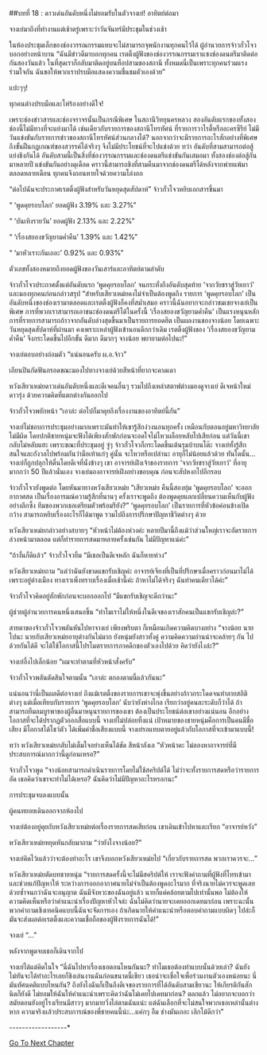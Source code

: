##บทที่ 18 : ดาวเด่นอันดับหนึ่งไม่ยอมรับในตัวจางเย่!
อาทิตย์ต่อมา

จางเย่มาถึงที่ทำงานแต่เช้าตรู่เพราะว่าวันจันทร์มีประชุมในช่วงเช้า

ในห้องประชุมเล็กของช่องวรรณกรรมแทบจะไม่สามารถจุพนักงานทุกคนไว้ได้ ผู้อำนวยการจ้าวกั๋วโจวบอกอย่างหน้าบาน “ฉันมีข่าวดีมาบอกทุกคน เรตติ้งผู้ฟังของช่องวรรณกรรมเราแซงช่องดนตรีมาติดต่อกันสองวันแล้ว ในที่สุดเราก็กลับมาติดอยู่บนท็อปสามของสถานี ทั้งหมดนี่เป็นเพราะทุกคนร่วมแรงร่วมใจกัน ฉันขอให้พวกเราปรบมือแสดงความชื่นชมตัวเองด้วย”

แปะๆๆ!

ทุกคนต่างปรบมือและโห่ร้องอย่างดีใจ!

เพราะช่องข่าวสารและช่องจราจรนั้นเป็นกรณีพิเศษ ในสถานีวิทยุนครหลวง สองอันดับแรกของทั้งสองช่องนี้ไม่มีทางที่จะแย่งมาได้ เช่นเดียวกับรายการของสถานีโทรทัศน์ ที่รายการวาไรตี้หรือละครซีรีย์ ไม่มีวันแข่งขันกับรายการข่าวของสถานีโทรทัศน์ส่วนกลางได้? นอกจากว่าจะมีรายการอะไรสักอย่างที่พิเศษถึงขั้นฝืนกฎเกณฑ์ของสวรรค์ได้จริงๆ จึงไม่มีประโยชน์ที่จะไปแข่งด้วย ทว่า อันดับที่สามสามารถต่อสู้แย่งชิงกันได้ อันดับสามนี้เป็นสิ่งที่ช่องวรรณกรรมและช่องดนตรีแข่งขันกันเสมอมา ทั้งสองช่องต่อสู้กันมาหลายปี แข่งขันกันอย่างดุเดือด คราวนี้สามารถชิงที่สามคืนมาจากช่องดนตรีได้หลังจากพ่ายแพ้มาตลอดหลายเดือน ทุกคนจึงถอนหายใจด้วยความโล่งอก 

“ต่อไปฉันจะประกาศเรตติ้งผู้ฟังสำหรับวันหยุดสุดสัปดาห์” จ้าวกั๋วโจวหยิบเอกสารขึ้นมา

“ ‘พูดคุยรอบโลก’ ยอดผู้ฟัง 3.19% และ 3.27%”

“ ‘บันเทิงรายวัน’ ยอดผู้ฟัง 2.13% และ 2.22%”

“ ‘เรื่องสยองขวัญยามค่ำคืน’ 1.39% และ 1.42%”

“ ‘มาหัวเราะกันเถอะ’ 0.92% และ 0.93%”

ตัวเลขทั้งสองหมายถึงยอดผู้ฟังของวันเสาร์และอาทิตย์ตามลำดับ

จ้าวกั๋วโจวประกาศตั้งแต่อันดับแรก ‘พูดคุยรอบโลก’ จนกระทั่งถึงอันดับสุดท้าย ‘จากวัยชราสู่วัยเยาว์’ และมองทุกคนก่อนกล่าวสรุป “สำหรับเสียวเหม่ยคงไม่จำเป็นต้องพูดถึง รายการ ‘พูดคุยรอบโลก’ เป็นอันดับหนึ่งของช่องเรามาตลอดและเรตติ้งผู้ฟังก็คงที่สม่ำเสมอ คราวนี้ฉันอยากจะกล่าวชมเชยจางเย่เป็นพิเศษ การที่พวกเราสามารถเอาชนะช่องดนตรีได้ในครั้งนี้ ‘เรื่องสยองขวัญยามค่ำคืน’ เป็นแรงหนุนหลัก การที่รายการสามารถก้าวจากอันดับล่างสุดขึ้นมาเป็นรายการยอดฮิต เป็นผลงานของจางน้อย โดยเฉพาะวันหยุดสุดสัปดาห์ที่ผ่านมา คงเพราะเหล่าผู้ฟังเข้านอนดึกกว่าเดิม เรตติ้งผู้ฟังของ ‘เรื่องสยองขวัญยามค่ำคืน’ จึงกระโดดขึ้นไปอีกขั้น ดีมาก ดีมากๆ จางน้อย พยายามต่อไปนะ!”

จางเย่ตอบอย่างถ่อมตัว “แน่นอนครับ ผ.อ.จ้าว”

เถียนปินกัดฟันกรอดขณะมองไปทางจางเย่ด้วยสีหน้าที่ยากจะคาดเดา

หวังเสียวเหม่ยดาวเด่นอันดับหนึ่งและดีเจคนอื่นๆ รวมไปถึงเหล่าสตาฟต่างมองดูจางเย่ ดีเจหน้าใหม่ดาวรุ่ง ด้วยความคิดที่แตกต่างกันออกไป 

จ้าวกั๋วโจวพยักหน้า “เอาล่ะ ต่อไปก็มาคุยถึงเรื่องงานของอาทิตย์นี้กัน”

จางเย่ไม่ชอบการประชุมอย่างมากเพราะมันทำให้เขารู้สึกง่วงนอนทุกครั้ง เหมือนกับตอนอยู่มหาวิทยาลัยไม่มีผิด โดยปกติชายหนุ่มจะฟังได้เพียงสักพักก่อนจะอดใจไม่ไหวผล็อยหลับไปเสียก่อน แต่วันนี้เขากลับไม่หลับแฮะ เพราะขณะที่ประชุมอยู่ จู่ๆ จ้าวกั๋วโจวก็กระโดดขึ้นเต้นรุมบ้าบนโต๊ะ จางเย่ทั้งรู้สึกสนใจและกังวลไปพร้อมกันว่ามือเท้าแก่ๆ คู่นั้น จะไหวหรือเปล่านะ อายุก็ไม่น้อยแล้วด้วย ทันใดนั้น…จางเย่ก็ถูกปลุกให้ตื่นโดยดีเจที่นั่งข้างๆ เขา อาจารย์เฝิงเจ้าของรายการ ‘จากวัยชราสู่วัยเยาว์’ ที่อายุมากกว่า 50 ปีแล้วนั่นเอง จางเย่มองอาจารย์เฝิงอย่างขอบคุณ ก่อนจะสัปหงกไปอีกรอบ

จ้าวกั๋วโจวยังพูดต่อ โดยหันมาทางหวังเสียวเหม่ย “เสียวเหม่ย คืนนี้สองทุ่ม ‘พูดคุยรอบโลก’ จะออกอากาศสด เป็นเรื่องอารมณ์ความรู้สึกที่นานๆ ครั้งเราจะพูดถึง ต้องพูดคุยแลกเปลี่ยนความเห็นกับผู้ฟังอย่างลึกซึ้ง ทีมของพวกเธอเตรียมตัวพร้อมรึยัง?” ‘พูดคุยรอบโลก’ เป็นรายการที่หัวข้อค่อนข้างเปิดกว้าง สามารถหยิบเรื่องอะไรก็ได้มาพูด รวมไปถึงการปรึกษาปัญหาชีวิตต่างๆ ด้วย

หวังเสียวเหม่ยกล่าวอย่างสบายๆ “หัวหน้าไม่ต้องห่วงค่ะ หลายปีมานี้ถึงแม้ว่าส่วนใหญ่เราจะอัดรายการล่วงหน้ามาตลอด แต่ก็ทำรายการสดมาหลายครั้งเช่นกัน ไม่มีปัญหาแน่ค่ะ”

“ถ้างั้นก็ดีแล้ว” จ้าวกั๋วโจวยิ้ม “มีเธอเป็นดีเจหลัก ฉันก็หายห่วง”

หวังเสียวเหม่ยถาม “แต่ว่าฉันยังขาดแขกรับเชิญค่ะ อาจารย์เจียงที่เป็นที่ปรึกษาเมื่อคราวก่อนมาไม่ได้เพราะอยู่ต่างเมือง ทางเราเพิ่งทราบเรื่องเมื่อเช้านี้ค่ะ ถ้าหาไม่ได้จริงๆ ฉันทำคนเดียวได้ค่ะ”

จ้าวกั๋วโจวคิดอยู่สักพักก่อนจะบอกออกไป “มีแขกรับเชิญจะดีกว่านะ”

ผู้ช่วยผู้อำนวยการคนหนึ่งเสนอขึ้น “ทำไมเราไม่ให้หนึ่งในดีเจของเราสักคนเป็นแขกรับเชิญล่ะ?”

สายตาของจ้าวกั๋วโจวพลันหันไปหาจางเย่ เพียงพริบตา ก็เหมือนเกิดความคิดบางอย่าง “จางน้อย นายไปนะ นายกับเสียวเหม่ยอายุต่างกันไม่มาก ยังหนุ่มยังสาวทั้งคู่ ความคิดความอ่านน่าจะคล้ายๆ กัน ไปด้วยกันได้ดี จะได้ใช้โอกาสนี้โปรโมตรายการภาคดึกของตัวเองไปด้วย คิดว่ายังไงล่ะ?”

จางเย่อึ้งไปเล็กน้อย “ผมจะทำตามที่หัวหน้าสั่งครับ”

จ้าวกั๋วโจวพลันตัดสินใจตามนั้น “เอาล่ะ ตกลงตามนี้แล้วกันนะ”

แน่นอนว่านี่เป็นผลดีต่อจางเย่ ถึงแม้เรตติ้งของรายการเขาจะพุ่งขึ้นอย่างก้าวกระโดดจนทำลายสถิติต่างๆ แต่เมื่อเทียบกับรายการ ‘พูดคุยรอบโลก’ นับว่ายังห่างไกล เรียกว่าอยู่คนละระดับก็ว่าได้ ถ้าสามารถยืมลมบูรพาของผู้อื่นมาหนุนรายการของเขา ต้องเป็นประโยชน์ต่อเขาอย่างแน่นอน อีกอย่างโอกาสที่จะได้ปรากฏตัวออกสื่อแบบนี้ จางเย่ไม่ปล่อยทิ้งแน่ เป้าหมายของชายหนุ่มคือการเป็นคนมีชื่อเสียง มีโอกาสได้โชว์ตัว ได้เพิ่มค่าชื่อเสียงแบบนี้ จางเย่รอแทบตายอยู่แล้วกับโอกาสที่จะเข้ามาแบบนี้!

ทว่า หวังเสียวเหม่ยกลับไม่เต็มใจอย่างเห็นได้ชัด สีหน้าลังเล “หัวหน้าคะ ไม่ลองหาอาจารย์ที่มีประสบการณ์มากกว่านี้ดูก่อนเหรอ?”

จ้าวกั๋วโจวพูด “จางน้อยสามารถดำเนินรายการโดยไม่ใช้สคริปต์ได้ ไม่ว่าจะทั้งรายการสดหรือว่ารายการอัด เธอคิดว่าเขาจะทำไม่ได้เหรอ? ฉันคิดว่าไม่มีปัญหาอะไรหรอกนะ”

การประชุมจบลงแบบนั้น

ผู้คนทยอยเดินออกจากห้องไป

จางเย่ต้องอยู่คุยกับหวังเสียวเหม่ยต่อเรื่องรายการสดเสียก่อน เขาเดินเข้าไปหาและเรียก “อาจารย์หวัง”

หวังเสียวเหม่ยหยุดหันกลับมาถาม “ว่ายังไงจางน้อย?”

จางเย่คิดไว้เแล้วว่าจะต้องทำอะไร เขาจึงบอกหวังเสียวเหม่ยไป “เกี่ยวกับรายการสด พวกเราควรจะ…”

หวังเสียวเหม่ยตัดบทชายหนุ่ม “รายการสดครั้งนี้จะไม่มีสคริปต์ให้ เราจะฟังคำถามที่ผู้ฟังที่โทรเข้ามาและช่วยแก้ปัญหาให้ ระหว่างการออกอากาศนายไม่จำเป็นต้องพูดอะไรมาก ที่จริงนายไม่ควรจะพูดเลยด้วยซ้ำจนกว่าฉันจะอนุญาต ฉันมีจังหวะของฉันอยู่แล้ว นายก็แค่คล้อยตามไปเท่านั้นพอ ไม่ต้องให้ความคิดเห็นหรือว่าคำแนะนำเรื่องปัญหาหัวใจล่ะ ฉันไม่คิดว่านายจะเคยออกเดทมาก่อน เพราะฉะนั้นพวกคำถามเชิงเทคนิคแบบนี้ฉันจะจัดการเอง ถ้าเกิดนายให้คำแนะนำหรือตอบคำถามแบบผิดๆ ไปล่ะก็ มันจะส่งผลต่อเรตติ้งและความเชื่อถือของผู้ฟังรายการฉันได้!”

จางเย่ “...”

หลังจากพูดจบเธอก็เดินจากไป

จางเย่ได้แต่คิดในใจ “นี่ฉันไปหาเรื่องเธอตอนไหนกันนะ? ทำไมเธอต้องทำแบบนั้นด้วยเล่า? ฉันยังไม่ทันจะได้ทำอะไรเลยก็ชิงเล่นงานฉันก่อนขนาดนี้เชียว เธอน่าจะเชื่อใจเพื่อร่วมงานตัวเองหน่อยนะ นี่มันทัศนคติแบบไหนกัน? ถึงยังไงฉันก็เป็นถึงดีเจของรายการที่ได้อันดับสามเชียวนะ ให้เกียรติกันสักนิดก็ยังดี ไม่ยอมให้ฉันให้คำแนะนำเพราะคิดว่าฉันไม่เคยไปเดทมาก่อน? ตลกแล้ว ไม่อยากจะบอกว่าสมัยตอนยังอยู่โรงเรียนมีสาวๆ มากมายวิ่งไล่ตามฉันแน่ะ แต่ฉันเลือกที่จะไม่สนใจพวกเธอเหล่านั้นต่างหาก ความจริงแล้วประสบการณ์ของพี่ชายคนนี้น่ะ...แค่กๆ อืม ช่างมันเถอะ เลิกโม้ดีกว่า”

*-*-*-*-*-*-*-*-*-*-*-*-*-*-*-*-*-*-*


[Go To Next Chapter]( ./20.md)